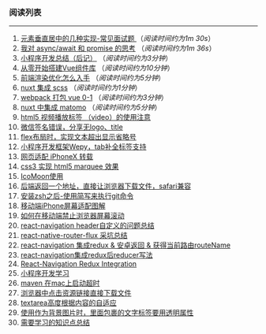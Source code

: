 
### 阅读列表
---
1. [元素垂直居中的几种实现-常见面试题 ](https://github.com/wuweijia/wuweijia.github.io/issues/52) （*阅读时间约为1m 30s*）
2. [我对 async/await 和 promise 的思考](https://github.com/wuweijia/wuweijia.github.io/issues/51) （*阅读时间约为1m 36s*）
3. [小程序开发总结（后记）](https://github.com/wuweijia/wuweijia.github.io/issues/49) （*阅读时间约为3分钟*）
4. [从零开始搭建Vue组件库](https://github.com/wuweijia/wuweijia.github.io/issues/48) （*阅读时间约为10分钟*）
5. [前端渲染优化怎么入手](https://github.com/wuweijia/wuweijia.github.io/issues/44) （*阅读时间约为5分钟*）
6. [nuxt 集成 scss](https://github.com/wuweijia/wuweijia.github.io/issues/42) （*阅读时间约为1分钟*）
7. [webpack 打包 vue 0-1](https://github.com/wuweijia/wuweijia.github.io/issues/37) （*阅读时间约为3分钟*）
8. [nuxt 中集成 matomo](https://github.com/wuweijia/nuxt-matomo) （*阅读时间约为5分钟*）
9. [html5 视频播放标签 （video）的使用注意](https://github.com/wuweijia/wuweijia.github.io/issues/35)
10. [微信签名错误，分享无logo、title](https://github.com/wuweijia/wuweijia.github.io/issues/34)
11. [flex布局时，实现文本超出显示省略号](https://github.com/wuweijia/wuweijia.github.io/issues/30)
12. [小程序开发框架Wepy，tab补全标签支持](https://github.com/wuweijia/wuweijia.github.io/issues/29)
13. [网页适配 iPhoneX 转载](https://github.com/wuweijia/wuweijia.github.io/issues/26)
14. [css3 实现 html5 marquee 效果](https://github.com/wuweijia/wuweijia.github.io/issues/25)
15. [IcoMoon使用](https://github.com/wuweijia/wuweijia.github.io/issues/24)
16. [后端返回一个地址，直接让浏览器下载文件，safari兼容](https://github.com/wuweijia/wuweijia.github.io/issues/23)
17. [安装zsh之后-使用简写来执行git命令](https://github.com/wuweijia/wuweijia.github.io/issues/22)
18. [移动端iPhone屏幕适配图解](https://github.com/wuweijia/wuweijia.github.io/issues/21)
19. [如何在移动端禁止浏览器屏幕滚动](https://github.com/wuweijia/wuweijia.github.io/issues/20)
20. [react-navigation header自定义的问题总结](https://github.com/wuweijia/wuweijia.github.io/issues/19)
21. [react-native-router-flux 采坑总结](https://github.com/wuweijia/wuweijia.github.io/issues/18)
22. [react-navigation 集成redux & 安卓返回 & 获得当前路由routeName](https://github.com/wuweijia/wuweijia.github.io/issues/17)
23. [react-navigation集成redux后reducer写法](https://github.com/wuweijia/wuweijia.github.io/issues/15)
24. [React-Navigation Redux Integration](https://github.com/wuweijia/wuweijia.github.io/issues/14)
25. [小程序开发学习](https://github.com/wuweijia/wuweijia.github.io/issues/12)
26. [maven 在mac上启动超时](https://github.com/wuweijia/wuweijia.github.io/issues/8)
27. [浏览器中点击资源链接直接下载文件](https://github.com/wuweijia/wuweijia.github.io/issues/7)
28. [textarea高度根据内容的自适应](https://github.com/wuweijia/wuweijia.github.io/issues/4)
29. [使用<Image>作为背景图片时，里面包裹的文字标签要用透明属性](https://github.com/wuweijia/wuweijia.github.io/issues/3)
30. [需要学习的知识点总结](https://github.com/wuweijia/wuweijia.github.io/issues/2)
